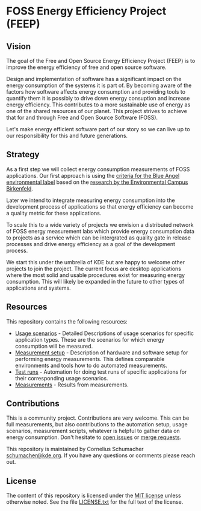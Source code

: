 # FOSS Energy Efficiency Project (FEEP)

## Vision

The goal of the Free and Open Source Energy Efficiency Project (FEEP) is to improve the energy efficiency of free and open source software.

Design and implementation of software has a significant impact on the energy consumption of the systems it is part of. By becoming aware of the factors how software affects energy consumption and providing tools to quantify them it is possibly to drive down energy consuption and increase energy efficiency. This contributes to a more sustainable use of energy as one of the shared resources of our planet. This project strives to achieve that for and through Free and Open Source Software (FOSS).

Let's make energy efficient software part of our story so we can live up to our responsibility for this and future generations.

## Strategy

As a first step we will collect energy consumption measurements of FOSS applications. Our first approach is using the [criteria for the Blue Angel environmental label](https://produktinfo.blauer-engel.de/uploads/criteriafile/en/DE-UZ%20215-eng%20Criteria.pdf) based on the [research by the Environmental Campus  Birkenfeld](https://www.umwelt-campus.de/en/research/projekte/green-software-engineering/projects/ufoplan-ssd-2015).

Later we intend to integrate measuring energy consumption into the development process of applications so that energy efficiency can become a quality metric for these applications.

To scale this to a wide variety of projects we envision a distributed network of FOSS energy measurement labs which provide energy consumption data to projects as a service which can be intergrated as quality gate in release processes and drive energy efficiency as a goal of the development process.

We start this under the umbrella of KDE but are happy to welcome other projects to join the project. The current focus are desktop applications where the most solid and usable procedures exist for measuring energy consumption. This will likely be expanded in the future to other types of applications and systems.

## Resources

This repository contains the following resources:

* [Usage scenarios](usage_scenarios) - Detailed Descriptions of usage scenarios for specific application types. These are the scenarios for which energy consumption will be measured.
* [Measurement setup](measurement_setup.md) - Description of hardware and software setup for performing energy measurements. This defines comparable environments and tools how to do automated measurements.
* [Test runs](test_runs) - Automation for doing test runs of specific applications for their corresponding usage scenarios.
* [Measurements](measurements) - Results from measurements.

## Contributions

This is a community project. Contributions are very welcome. This can be full measurements, but also contributions to the automation setup, usage scenarios, measurement scripts, whatever is helpful to gather data on energy consumption. Don't hesitate to [open issues](https://invent.kde.org/cschumac/feep/-/issues/new) or [merge requests](https://invent.kde.org/cschumac/feep/-/merge_requests/new).

This repository is maintained by Cornelius Schumacher <schumacher@kde.org>. If you have any questions or comments please reach out.

## License

The content of this repository is licensed under the [MIT license](https://opensource.org/licenses/MIT) unless otherwise noted. See the file [LICENSE.txt](LICENSE.txt) for the full text of the license.
